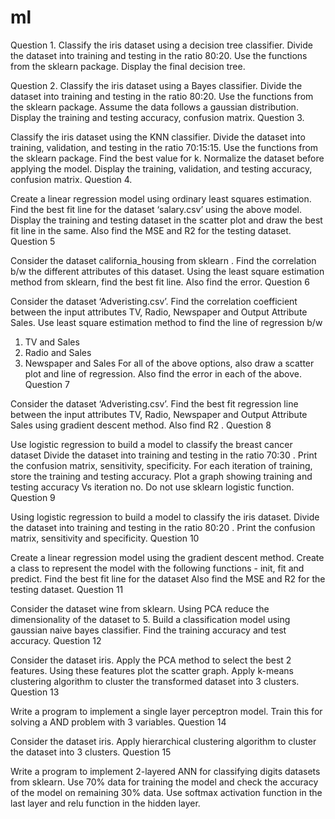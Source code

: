 # ml


Question 1.
Classify the iris dataset using a decision tree classifier. Divide the dataset into training and
testing in the ratio 80:20. Use the functions from the sklearn package. Display the final decision
tree.


Question 2.
Classify the iris dataset using a Bayes classifier. Divide the dataset into training and testing in
the ratio 80:20. Use the functions from the sklearn package. Assume the data follows a
gaussian distribution. Display the training and testing accuracy, confusion matrix.
Question 3.


Classify the iris dataset using the KNN classifier. Divide the dataset into training, validation, and
testing in the ratio 70:15:15. Use the functions from the sklearn package. Find the best value
for k. Normalize the dataset before applying the model. Display the training, validation, and
testing accuracy, confusion matrix.
Question 4.


Create a linear regression model using ordinary least squares estimation. Find the best fit line
for the dataset ‘salary.csv’ using the above model. Display the training and testing dataset in the
scatter plot and draw the best fit line in the same. Also find the MSE and R2 for the testing
dataset.
Question 5


Consider the dataset california_housing from sklearn . Find the correlation b/w the different
attributes of this dataset. Using the least square estimation method from sklearn, find the best fit
line. Also find the error.
Question 6


Consider the dataset ‘Adveristing.csv’. Find the correlation coefficient between the input
attributes TV, Radio, Newspaper and Output Attribute Sales. Use least square estimation
method to find the line of regression b/w
1. TV and Sales
2. Radio and Sales
3. Newspaper and Sales
For all of the above options, also draw a scatter plot and line of regression. Also find the error in
each of the above.
Question 7


Consider the dataset ‘Adveristing.csv’. Find the best fit regression line between the input
attributes TV, Radio, Newspaper and Output Attribute Sales using gradient descent method.
Also find R2 .
Question 8


Use logistic regression to build a model to classify the breast cancer dataset Divide the dataset
into training and testing in the ratio 70:30 . Print the confusion matrix, sensitivity, specificity. For
each iteration of training, store the training and testing accuracy. Plot a graph showing training
and testing accuracy Vs iteration no. Do not use sklearn logistic function.
Question 9


Using logistic regression to build a model to classify the iris dataset. Divide the dataset into
training and testing in the ratio 80:20 . Print the confusion matrix, sensitivity and specificity.
Question 10


Create a linear regression model using the gradient descent method. Create a class to
represent the model with the following functions - init, fit and predict. Find the best fit line for the
dataset Also find the MSE and R2 for the testing dataset.
Question 11


Consider the dataset wine from sklearn. Using PCA reduce the dimensionality of the dataset to
5. Build a classification model using gaussian naive bayes classifier. Find the training accuracy
and test accuracy.
Question 12


Consider the dataset iris. Apply the PCA method to select the best 2 features. Using these
features plot the scatter graph. Apply k-means clustering algorithm to cluster the transformed
dataset into 3 clusters.
Question 13


Write a program to implement a single layer perceptron model. Train this for solving a AND
problem with 3 variables.
Question 14


Consider the dataset iris. Apply hierarchical clustering algorithm to cluster the dataset into 3
clusters.
Question 15


Write a program to implement 2-layered ANN for classifying digits datasets from sklearn. Use
70% data for training the model and check the accuracy of the model on remaining 30% data.
Use softmax activation function in the last layer and relu function in the hidden layer.
